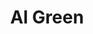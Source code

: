 ---
title: "Al Green"
summary: "Albert Leornes Greene , known professionally as Al Green, is an American singer, songwriter, pastor and record producer best known for recording a series of soul hit singles in the early 1970s, including \"Take Me to the River\", \"Tired of Being Alone\", \"I'm Still in Love with You\", \"Love and Happiness\", and his signature song, \"Let's Stay Together\". After his girlfriend died by suicide, Green became an ordained pastor and turned to gospel music. He later returned to secular music.Green was inducted into the Rock and Roll Hall of Fame in 1995. He was referred to on the museum's site as being \"one of the most gifted purveyors of soul music\". He has also been referred to as \"The Last of the Great Soul Singers\". Green is the winner of 11 Grammy Awards, including the Grammy Lifetime Achievement Award. He has also received the BMI Icon award and is a Kennedy Center Honors recipient. He was included in the Rolling Stone list of the 100 Greatest Artists of All Time, ranking at No. 65, as well as its list of the 100 Greatest Singers, at No. 14."
image: "al-green.jpg"
apple_music_artist_url: "https://music.apple.com/gb/artist/al-green/99603"
wikipedia_url: "https://en.wikipedia.org/wiki/Al_Green"
---